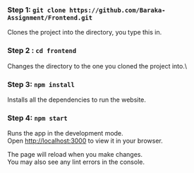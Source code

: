 ### Step 1: `git clone https://github.com/Baraka-Assignment/Frontend.git`

Clones the project into the directory, you type this in.

### Step 2 : `cd frontend`
Changes the directory to the one you cloned the project into.\

### Step 3: `npm install` 

Installs all the dependencies to run the website.

### Step 4: `npm start` 
Runs the app in the development mode.\
Open [http://localhost:3000](http://localhost:3000) to view it in your browser.

The page will reload when you make changes.\
You may also see any lint errors in the console.


